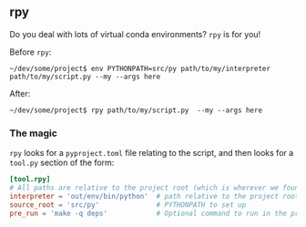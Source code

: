 ## rpy

Do you deal with lots of virtual conda environments? `rpy` is for you!

Before `rpy`:

```
~/dev/some/project$ env PYTHONPATH=src/py path/to/my/interpreter path/to/my/script.py --my --args here
```

After:

```
~/dev/some/project$ rpy path/to/my/script.py  --my --args here
```

### The magic

`rpy` looks for a `pyproject.toml` file relating to the script, and then looks for a `tool.py` section of the form:

```toml
[tool.rpy]
# All paths are relative to the project root (which is wherever we found the pyproject.toml
interpreter = 'out/env/bin/python'  # path relative to the project root
source_root = 'src/py'              # PYTHONPATH to set up
pre_run = 'make -q deps'            # Optional command to run in the project root first
```
